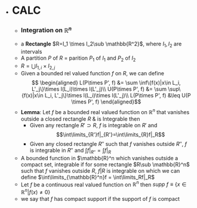 - # CALC
	- ### Integration on $\mathbb{R}^n$
	- a **Rectangle** $R=I_1 \times I_2\sub \mathbb{R^2}$, where $I_1, I_2$ are intervals
	- A partition $P$ of $R$ = parition $P_1$ of $I_1$ and $P_2$ of $I_2$
	- $R=\bigcup I_{1,i}\times I_{2, j}$
	- Given a bounded rel valued function $f$ on $R$, we can define
	  $$
	  \begin{aligned}
	  L(P\times P', f) &= \sum \inf\{f(x)|x\in L_i, L'_j\}\times l(L_i)\times l(L'_j)\\
	  U(P\times P', f) &= \sum \sup\{f(x)|x\in L_i, L'_j\}\times l(L_i)\times l(L'_j)\\
	  L(P\times P', f) &\leq U(P \times P', f)
	  \end{aligned}$$
	- **Lemma**: Let $f$ be a bounded real valued function on $\mathbb{R}^n$ that vanishes outside a closed rectangle $R$ & is Integrable then
		- Given any rectangle $R'\supset R$, $f$ is integrable on $R'$ and $$\int\limits_{R'}f|_{R'}=\int\limits_{R}f|_R$$
		- Given any closed rectangle $R''$ such that $f$ vanishes outside $R''$, $f$ is integrable in $R''$ and $\int f|_{R''}=\int f|_{R}$
	- A bounded function in $\mathbb{R}^n which vanishes outside a compact set, integrable if for some rectangle $R\sub \mathbb{R}^n$ such that $f$ vanishes outside $R$, $f|R$ is integrable on which we can define $\int\limits_{\mathbb{R}^n}f = \int\limits_Rf|_R$
	- Let $f$ be a continuous real valued function on $\mathbb{R}^n$ then $supp\ f \equiv \{x\in \mathbb{R}^n|f(x)\ne 0\}$
	- we say that $f$ has compact support if the support of $f$ is compact